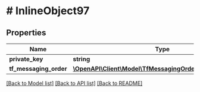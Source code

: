 # # InlineObject97

## Properties

Name | Type | Description | Notes
------------ | ------------- | ------------- | -------------
**private_key** | **string** |  | [optional]
**tf_messaging_order** | [**\OpenAPI\Client\Model\TfMessagingOrderTfMessagingOrder**](TfMessagingOrderTfMessagingOrder.md) |  | [optional]

[[Back to Model list]](../../README.md#models) [[Back to API list]](../../README.md#endpoints) [[Back to README]](../../README.md)
